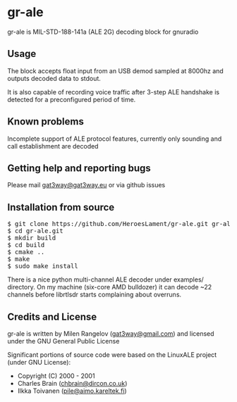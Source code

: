 gr-ale
====

gr-ale is MIL-STD-188-141a (ALE 2G) decoding block for gnuradio


Usage
-----

The block accepts float input from an USB demod sampled at 8000hz and outputs decoded data to stdout.

It is also capable of recording voice traffic after 3-step ALE handshake is detected for a preconfigured period of time.


Known problems
--------------

Incomplete support of ALE protocol features, currently only sounding and call establishment are decoded


Getting help and reporting bugs
-------------------------------

Please mail gat3way@gat3way.eu or via github issues



Installation from source
------------------------

<pre>
$ git clone https://github.com/HeroesLament/gr-ale.git gr-ale.git
$ cd gr-ale.git
$ mkdir build
$ cd build
$ cmake ..
$ make
$ sudo make install
</pre>


There is a nice python multi-channel ALE decoder under examples/ directory. On my machine (six-core AMD bulldozer) it can decode ~22 channels before librtlsdr starts complaining about overruns.


Credits and License
-------------------

gr-ale is written by Milen Rangelov (gat3way@gmail.com) and licensed under the GNU General Public License

Significant portions of source code were based on the LinuxALE project (under GNU License):

 * Copyright (C) 2000 - 2001 
 *   Charles Brain (chbrain@dircon.co.uk)
 *   Ilkka Toivanen (pile@aimo.kareltek.fi)
